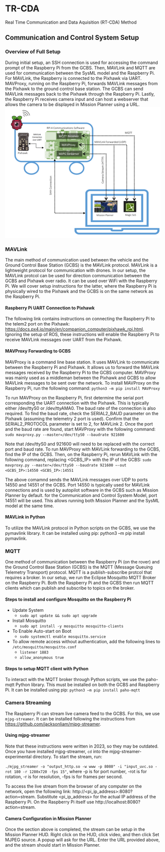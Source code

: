 # TR-CDA
Real Time Communication and Data Aquisition (RT-CDA) Method

## Communication and Control System Setup

### Overview of Full Setup
During initial setup, an SSH connection is used for accessing the command prompt of the Raspberry Pi from the GCBS. Then, MAVLink and MQTT are used for communication between the SysML model and the Raspberry Pi. For MAVLink, the Raspberry is connected to the Pixhawk via UART. MAVProxy, running on the Raspberry Pi, forwards MAVLink messages from the Pixhawk to the ground control base station. The GCBS can send MAVLink messages back to the Pixhawk through the Raspberry Pi. Lastly, the Raspberry Pi receives camera input and can host a webserver that allows the camera to be displayed in Mission Planner using a URL.
![B1 image](https://github.com/clarc10/TR-CDA/blob/a05636617ff4b3ed106697e5c72e0068f18a77ee/B1.png?raw=true)

### MAVLink 
The main method of communication used between the vehicle and the Ground Control Base Station (GCBS) is the MAVLink protocol. MAVLink is a lightweight protocol for communication with drones. In our setup, the MAVLink protcol can be used for direction communication between the GCBS and Pixhawk over radio. It can be used over WiFi with the Raspberry Pi. We will cover setup instructions for the latter, where the Raspberry Pi is physically wired to the Pixhawk and the GCBS is on the same network as the Raspberry Pi.

#### Raspberry Pi UART Connection to Pixhawk
The following link contains instructions on connecting the Raspberry Pi to the telem2 port on the Pixhawk: https://docs.px4.io/main/en/companion_computer/pixhawk_rpi.html. Ignoring the setup of ROS, these instructions will enable the Raspberry Pi to receive MAVLink messages over UART from the Pixhawk.

#### MAVProxy Forwarding to GCBS
MAVProxy is a command line base station. It uses MAVLink to communicate between the Raspberry Pi and Pixhawk. It allows us to forward the MAVLink messages received by the Raspberry Pi to the GCBS computer. MAVProxy was mainly used as a middleman between the Pixhawk and GCBS to allow MAVLink messages to be sent over the network. To install MAVProxy on the Raspberry Pi, run the following command: `python3 –m pip install MAVProxy`

To run MAVProxy on the Raspberry Pi, first determine the serial port corresponding the UART connection with the Pixhawk. This is typically either /dev/ttyS0 or /dev/ttyAMA0. The baud rate of the connection is also required. To find the baud rate, check the SERIAL2_BAUD parameter on the Pixhawk (assuming the telemetry 2 port is used). Confirm that the SERIAL2_PROTOCOL parameter is set to 2, for MAVLink 2. Once the port and the baud rate are found, start MAVProxy with the following command: 
`sudo mavproxy.py --master=/dev/ttyS0 --baudrate 921600`

Note that /dev/ttyS0 and 921600 will need to be replaced with the correct port and baud rate. To run MAVProxy with MAVLink forwarding to the GCBS, find the IP of the GCBS. Then, on the Raspberry Pi, rerun MAVLink with the following command, replacing <GCBS_IP> with the IP of the GCBS:
`sudo mavproxy.py --master=/dev/ttyS0 --baudrate 921600 –-out <GCBS_IP>:14550 <GCBS_IP>:14551`

The above comamnd sends the MAVLink messages over UDP to ports 14550 and 14551 of the GCBS. Port 14550 is typically used for MAVLink connections and is used by autopilot software in the GCBS such as Mission Planner by default. for the Communication and Control System Model, port 14551 will be used. This allows running both Mission Planner and the SysML model at the same time. 

#### MAVLink in Python
To utilize the MAVLink protocol in Python scripts on the GCBS, we use the pymavlink library. It can be installed using pip: python3 –m pip install pymavlink. 

### MQTT 
One method of communication between the Raspberry Pi (on the rover) and the Ground Control Base Station (GCBS) is the MQTT (Message Queuing Telemetry Transport) protocol. MQTT is a publish-subscribe protcol that requires a broker. In our setup, we run the Eclipse Mosquitto MQTT Broker on the Raspberry Pi. Both the Raspberry Pi and the GCBS then run MQTT clients which can publish and subscribe to topics on the broker.

#### Steps to install and configure Mosquitto on the Raspberry Pi
- Update System
    - `sudo apt update && sudo apt upgrade`
-	Install Mosquitto
    - `sudo apt install -y mosquitto mosquitto-clients`
- To Enable Auto-start on Boot
    - `sudo systemctl enable mosquitto.service`
-	To allow remote access without authentication, add the following lines to `/etc/mosquitto/mosquitto.conf`
    -	`listener 1883`
    - `allow_anonymous true`

#### Steps to setup MQTT client with Python
To interact with the MQTT broker through Python scripts, we use the paho-mqtt Python library. This must be installed on both the GCBS and Raspberry Pi. It can be installed using pip:
`python3 –m pip install paho-mqtt`

### Camera Streaming
The Raspberry Pi can stream live camera feed to the GCBS. For this, we use `mjpg-streamer`. It can be installed following the instructions from https://github.com/jacksonliam/mjpg-streamer. 

#### Using mjpg-streamer
Note that these instructions were written in 2023, so they may be outdated. 
Once you have installed mjpg-streamer, `cd` into the  mjpg-streamer-experimental directory. 
To start the stream, run: 

`./mjpg_streamer -o "output_http.so -w www -p 8080" -i "input_uvc.so -rot 180 -r 1280x720 -fps 15"`, 
where -p is for port number, -rot is for rotation, -r is for resolution, -fps is for frames per second.

To access the live stream from the browser of any computer on the network, open the following link: http://<pi_ip_address>:8080?action=stream. Substitute <pi_ip_address> for the actual IP address of the Raspberry Pi. On the Raspberry Pi itself use http://localhost:8080?action=stream.

#### Camera Configuration in Mission Planner
Once the section above is completed, the stream can be setup in the Mission Planner HUD. Right click on the HUD, click video, and then click Set MJPEG source. A popup will ask for the URL. Enter the URL provided above, and the stream should start in Mission Planner.




